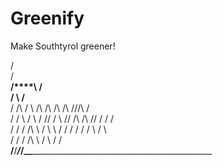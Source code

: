 # Greenify

Make Southtyrol greener!

/\
/**\
/****\   /\
/      \ /**\
/  /\    /    \        /\    /\  /\      /\            /\/\/\  /\
/  /  \  /      \      /  \/\/  \/  \  /\/  \/\  /\  /\/ / /  \/  \
/  /    \/ /\     \    /    \ \  /    \/ /   /  \/  \/  \  /    \   \
/  /      \/  \/\   \  /      \    /   /    \
__/__/_______/___/__\___\__________________________________________________
